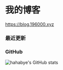 # 我的博客

https://blog.196000.xyz


### 最近更新

<!-- blog start -->

<!-- blog end -->

### GitHub

![hahabye's GitHub stats](https://github-readme-stats.vercel.app/api?username=hahabye&show_icons=true)
